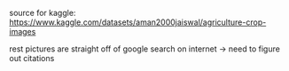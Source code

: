 source for kaggle: https://www.kaggle.com/datasets/aman2000jaiswal/agriculture-crop-images

rest pictures are straight off of google search on internet -> need to figure out citations